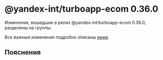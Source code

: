 # @yandex-int/turboapp-ecom 0.36.0

<!-- ЧЕЛОВЕЧЕСКОЕ ВСТУПЛЕНИЕ -->

Изменения, вошедшие в релиз @yandex-int/turboapp-ecom 0.36.0, разделены на группы:

Все важные изменения подробно описаны [ниже](#Пояснения).

## Пояснения

